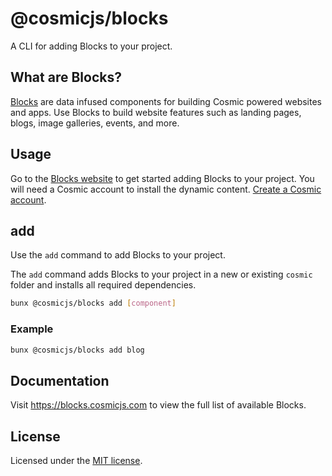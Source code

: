 # @cosmicjs/blocks

A CLI for adding Blocks to your project.

## What are Blocks?

[Blocks](https://blocks.cosmicjs.com) are data infused components for building Cosmic powered websites and apps. Use Blocks to build website features such as landing pages, blogs, image galleries, events, and more.

## Usage

Go to the [Blocks website](https://blocks.cosmicjs.com) to get started adding Blocks to your project. You will need a Cosmic account to install the dynamic content. [Create a Cosmic account](https://app.cosmicjs.com/signup).

## add

Use the `add` command to add Blocks to your project.

The `add` command adds Blocks to your project in a new or existing `cosmic` folder and installs all required dependencies.

```bash
bunx @cosmicjs/blocks add [component]
```

### Example

```bash
bunx @cosmicjs/blocks add blog
```

## Documentation

Visit https://blocks.cosmicjs.com to view the full list of available Blocks.

## License

Licensed under the [MIT license](https://github.com/cosmicjs/blocks/blob/main/LICENSE).
